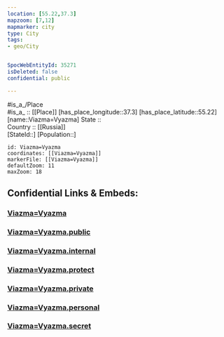 ```yaml
---
location: [55.22,37.3] 
mapzoom: [7,12] 
mapmarker: city 
type: City
tags:
- geo/City


SpocWebEntityId: 35271
isDeleted: false
confidential: public

---
```

#is_a_/Place  
#is_a_ :: [[Place]] 
[has_place_longitude::37.3] 
[has_place_latitude::55.22] 
[name::Viazma=Vyazma] 
State ::  
Country :: [[Russia]]  
[StateId::] 
[Population::] 



```leaflet
id: Viazma=Vyazma
coordinates: [[Viazma=Vyazma]] 
markerFile: [[Viazma=Vyazma]] 
defaultZoom: 11 
maxZoom: 18
```


## Confidential Links & Embeds: 

### [Viazma=Vyazma](/_Standards/Earth/Continent/Europe/Europe~East/Russia/Russia~Central/Moscow_Oblast/City/Viazma=Vyazma.md) 

### [Viazma=Vyazma.public](/_public/Earth/Continent/Europe/Europe~East/Russia/Russia~Central/Moscow_Oblast/City/Viazma=Vyazma.public.md) 

### [Viazma=Vyazma.internal](/_internal/Earth/Continent/Europe/Europe~East/Russia/Russia~Central/Moscow_Oblast/City/Viazma=Vyazma.internal.md) 

### [Viazma=Vyazma.protect](/_protect/Earth/Continent/Europe/Europe~East/Russia/Russia~Central/Moscow_Oblast/City/Viazma=Vyazma.protect.md) 

### [Viazma=Vyazma.private](/_private/Earth/Continent/Europe/Europe~East/Russia/Russia~Central/Moscow_Oblast/City/Viazma=Vyazma.private.md) 

### [Viazma=Vyazma.personal](/_personal/Earth/Continent/Europe/Europe~East/Russia/Russia~Central/Moscow_Oblast/City/Viazma=Vyazma.personal.md) 

### [Viazma=Vyazma.secret](/_secret/Earth/Continent/Europe/Europe~East/Russia/Russia~Central/Moscow_Oblast/City/Viazma=Vyazma.secret.md)

